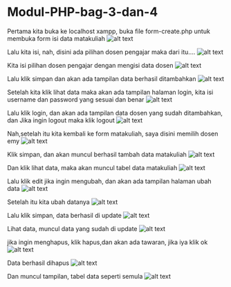 # Modul-PHP-bag-3-dan-4
Pertama kita buka ke localhost xampp, buka file form-create.php untuk membuka form isi data matakuliah
![alt text](https://github.com/Rahmawatiasysyifaputri/Modul-PHP-bag-3-dan-4/blob/master/ss%20tampilan%20table%20tambah%20data%20matkul,%20form-create%20php.PNG?raw=true)

Lalu kita isi, nah, disini ada pilihan dosen pengajar maka dari itu....
![alt text](https://github.com/Rahmawatiasysyifaputri/Modul-PHP-bag-3-dan-4/blob/master/kita%20isi%20kecuali%20pilihan%20dosen%20pengajar%20terlebih%20dahulu,%20caranya,.PNG?raw=true)

Kita isi pilihan dosen pengajar dengan mengisi data dosen
![alt text](https://github.com/Rahmawatiasysyifaputri/Modul-PHP-bag-3-dan-4/blob/master/tambah%20data%20dosen%20emy.PNG?raw=true)

Lalu klik simpan dan akan ada tampilan data berhasil ditambahkan
![alt text](https://github.com/Rahmawatiasysyifaputri/Modul-PHP-bag-3-dan-4/blob/master/data%20nama%20dosen%20berhasil%20ditambahkan.PNG?raw=true)

Setelah kita klik lihat data maka akan ada tampilan halaman login, kita isi username dan password yang sesuai dan benar
![alt text](https://github.com/Rahmawatiasysyifaputri/Modul-PHP-bag-3-dan-4/blob/master/tampilan%20hal%20login.PNG?raw=true)

Lalu klik login, dan akan ada tampilan data dosen yang sudah ditambahkan, dan Jika ingin logout maka klik logout
![alt text](https://github.com/Rahmawatiasysyifaputri/Modul-PHP-bag-3-dan-4/blob/master/tampilan%20data%20dosen%20setelah%20Login.PNG?raw=true)

Nah,setelah itu kita kembali ke form matakuliah, saya disini memilih dosen emy
![alt text](https://github.com/Rahmawatiasysyifaputri/Modul-PHP-bag-3-dan-4/blob/master/pilih%20emy%20istiqomah.PNG?raw=true)

Klik simpan, dan akan muncul berhasil tambah data matakuliah
![alt text](https://github.com/Rahmawatiasysyifaputri/Modul-PHP-bag-3-dan-4/blob/master/berhasil%20tambah%20data%20matkul.PNG?raw=true)

Dan klik lihat data, maka akan muncul tabel data matakuliah
![alt text](https://github.com/Rahmawatiasysyifaputri/Modul-PHP-bag-3-dan-4/blob/master/Tampilan%20isis%20data%20matkul%20berhasil%20ditambahkan,%20read%20php.PNG?raw=true)

Lalu klik edit jika ingin mengubah, dan akan ada tampilan halaman ubah data
![alt text](https://github.com/Rahmawatiasysyifaputri/Modul-PHP-bag-3-dan-4/blob/master/edit%20emy%20istiqomah.PNG?raw=true)

Setelah itu kita ubah datanya
![alt text](https://github.com/Rahmawatiasysyifaputri/Modul-PHP-bag-3-dan-4/blob/master/di%20update%20irham%20sebelumnya%20emy.PNG?raw=true)

Lalu klik simpan, data berhasil di update
![alt text](https://github.com/Rahmawatiasysyifaputri/Modul-PHP-bag-3-dan-4/blob/master/berhasil%20update.PNG?raw=true)

Lihat data, muncul data yang sudah di update
![alt text](https://github.com/Rahmawatiasysyifaputri/Modul-PHP-bag-3-dan-4/blob/master/tampilan%20setelah%20update%20irham.PNG?raw=true)

jika ingin menghapus, klik hapus,dan akan ada tawaran, jika iya klik ok
![alt text](https://github.com/Rahmawatiasysyifaputri/Modul-PHP-bag-3-dan-4/blob/master/tawaran%20hapus.PNG?raw=true)

Data berhasil dihapus
![alt text](https://github.com/Rahmawatiasysyifaputri/Modul-PHP-bag-3-dan-4/blob/master/berhasil%20hapus%20data.PNG?raw=true)

Dan muncul tampilan, tabel data seperti semula
![alt text](https://github.com/Rahmawatiasysyifaputri/Modul-PHP-bag-3-dan-4/blob/master/setelah%20hapus%20datamatkul.PNG?raw=true)
